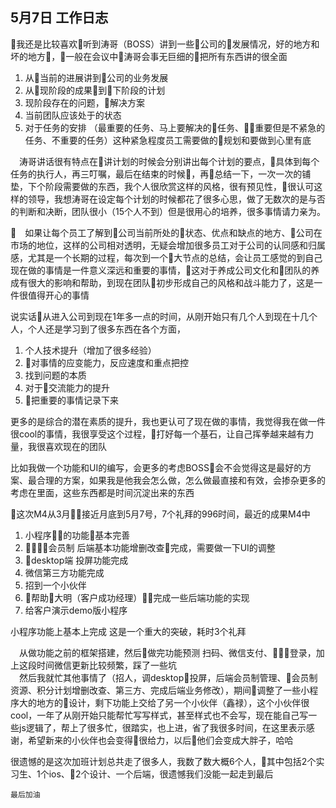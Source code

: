 5月7日 工作日志
-----

我还是比较喜欢听到涛哥（BOSS）讲到一些公司的发展情况，好的地方和坏的地方，一般在会议中涛哥会事无巨细的把所有东西讲的很全面
1. 从当前的进展讲到公司的业务发展
2. 从现阶段的成果到下阶段的计划
3. 现阶段存在的问题，解决方案
4. 当前团队应该处于的状态
5. 对于任务的安排 （最重要的任务、马上要解决的任务、重要但是不紧急的任务、不重要的任务）这种紧急程度员工需要做的规划和要做到心里有底

&emsp;涛哥讲话很有特点在讲计划的时候会分别讲出每个计划的要点，具体到每个任务的执行人，再三叮嘱，最后在结束的时候，再总结一下，一次一次的铺垫，下个阶段需要做的东西，我个人很欣赏这样的风格，很有预见性，很认可这样的领导，我想涛哥在设定每个计划的时候都花了很多心思，做了无数次的是与否的判断和决断，团队很小（15个人不到）但是很用心的培养，很多事情请力亲为。

&emsp;如果让每个员工了解到公司当前所处的状态、优点和缺点的地方、公司在市场的地位，这样的公司相对透明，无疑会增加很多员工对于公司的认同感和归属感，尤其是一个长期的过程，每次到一个大节点的总结，会让员工感觉的到自己现在做的事情是一件意义深远和重要的事情，这对于养成公司文化和团队的养成有很大的影响和帮助，到现在团队初步形成自己的风格和战斗能力了，这是一件很值得开心的事情

说实话从进入公司到现在1年多一点的时间，从刚开始只有几个人到现在十几个人，个人还是学习到了很多东西在各个方面，

1. 个人技术提升（增加了很多经验）
2. 对事情的应变能力，反应速度和重点把控
3. 找到问题的本质
4. 对于交流能力的提升
5. 把重要的事情记录下来

更多的是综合的潜在素质的提升，我也更认可了现在做的事情，我觉得我在做一件很cool的事情，我很享受这个过程，打好每一个基石，让自己挥拳越来越有力量，我很喜欢现在的团队

比如我做一个功能和UI的编写，会更多的考虑BOSS会不会觉得这是最好的方案、最合理的方案，如果我是他我会怎么做，怎么做最直接和有效，会掺杂更多的考虑在里面，这些东西都是时间沉淀出来的东西

这次M4从3月接近月底到5月7号，7个礼拜的996时间，最近的成果M4中
1. 小程序的功能基本完善
2. 会员制 后端基本功能增删改查完成，需要做一下UI的调整
3. desktop端 投屏功能完成
4. 微信第三方功能完成
5. 招到一个小伙伴
6. 帮助大明（客户成功经理）完成一些后端功能的实现
7. 给客户演示demo版小程序

小程序功能上基本上完成 这是一个重大的突破，耗时3个礼拜  

&emsp;从做功能之前的框架搭建，然后做完功能预测 扫码、微信支付、登录，加上这段时间微信更新比较频繁，踩了一些坑  
&emsp;然后我就忙其他事情了（招人，调desktop投屏，后端会员制管理、会员制资源、积分计划增删改查、第三方、完成后端业务修改），期间调整了一些小程序大的地方的设计，剩下功能上交给了另一个小伙伴（鑫禄），这个小伙伴很cool，一年了从刚开始只能帮忙写写样式，甚至样式也不会写，现在能自己写一些js逻辑了，帮上了很多忙，很踏实，也上进，省了我很多时间，在这里表示感谢，希望新来的小伙伴也会变得很给力，以后他们会变成大胖子，哈哈

很遗憾的是这次加班计划总共走了很多人，我数了数大概6个人，其中包括2个实习生、1个ios、2个设计、一个后端，很遗憾我们没能一起走到最后

`最后加油`
